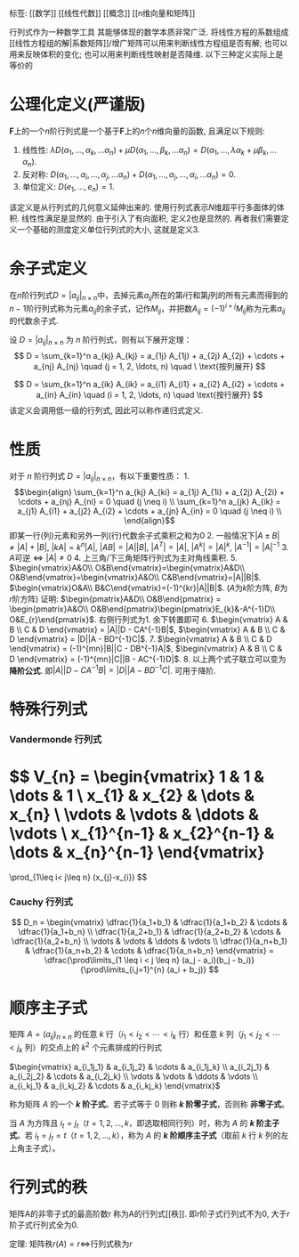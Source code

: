 标签: [[数学]] [[线性代数]] [[概念]] [[n维向量和矩阵]]

行列式作为一种数学工具 其能够体现的数学本质非常广泛. 将线性方程的系数组成[[线性方程组的解|系数矩阵]]/增广矩阵可以用来判断线性方程组是否有解; 也可以用来反映体积的变化; 也可以用来判断线性映射是否降维. 以下三种定义实际上是等价的

# 公理化定义(严谨版)

$\mathbf{F}$上的一个$n$阶行列式是一个基于$\mathbf{F}$上的$n$个$n$维向量的函数, 且满足以下规则: 
1. 线性性: $\lambda D(\alpha_{1},\dots,\alpha_{k},\dots\alpha_{n})+\mu D(\alpha_{1},\dots,\beta_{k},\dots\alpha_{n}) = D(\alpha_{1},\dots,\lambda\alpha_{k}+\mu\beta_{k},\dots\alpha_{n})$. 
2. 反对称: $D(\alpha_{1},\dots,\alpha_{i},\dots,\alpha_{j},\dots\alpha_{n})+D(\alpha_{1},\dots,\alpha_{j},\dots,\alpha_{i},\dots\alpha_{n})=0$. 
3. 单位定义: $D(e_{1},\dots,e_{n})=1$. 

该定义是从行列式的几何意义延伸出来的. 使用行列式表示$N$维超平行多面体的体积. 线性性满足是显然的. 由于引入了有向面积, 定义2也是显然的. 再者我们需要定义一个基础的测度定义单位行列式的大小, 这就是定义3. 

# 余子式定义

在$n$阶行列式$D = |a_{ij}|_{n×n}$中，去掉元素$a_{ij}$所在的第$i$行和第$j$列的所有元素而得到的$n-1$阶行列式称为元素$a_{ij}$的余子式，记作$M_{ij}$，并把数$A_{ij}=(-1)^{i+j}M_{ij}$称为元素$a_{ij}$的代数余子式.

设 $D = |a_{ij}|_{n \times n}$ 为 $n$ 阶行列式，则有以下展开定理：
$$
D = \sum_{k=1}^n a_{kj} A_{kj} = a_{1j} A_{1j} + a_{2j} A_{2j} + \cdots + a_{nj} A_{nj} 
\quad (j = 1, 2, \ldots, n) \quad \ \text{按列展开}
$$

$$
D = \sum_{k=1}^n a_{ik} A_{ik} = a_{i1} A_{i1} + a_{i2} A_{i2} + \cdots + a_{in} A_{in} 
\quad (i = 1, 2, \ldots, n) \quad \text{按行展开}
$$
该定义会调用低一级的行列式, 因此可以称作递归式定义. 

# 性质

对于 $n$ 阶行列式 $D = |a_{ij}|_{n \times n}$，有以下重要性质：
1. 
$$\begin{align}
\sum_{k=1}^n a_{kj} A_{ki} = a_{1j} A_{1i} + a_{2j} A_{2i} + \cdots + a_{nj} A_{ni} = 0 \quad (j \neq i) \\
\sum_{k=1}^n a_{jk} A_{ik} = a_{j1} A_{i1} + a_{j2} A_{i2} + \cdots + a_{jn} A_{in} = 0 \quad (j \neq i) \\
\end{align}$$ 
即某一行(列)元素和另外一列(行)代数余子式乘积之和为0
2. 一般情况下$|A\pm B|\neq|A|+|B|$, $|kA|=k^{n}|A|$, $|AB|=|A||B|$, $|A^{T}|=|A|$, $|A^{k}|=|A|^{k}$, $|A^{-1}|=|A|^{-1}$
3. $A$可逆$\iff|A|\neq0$
4. 上三角/下三角矩阵行列式为主对角线乘积. 
5. $\begin{vmatrix}A&O\\ O&B\end{vmatrix}=\begin{vmatrix}A&D\\ O&B\end{vmatrix}=\begin{vmatrix}A&O\\ C&B\end{vmatrix}=|A||B|$. $\begin{vmatrix}O&A\\ B&C\end{vmatrix}=(-1)^{kr}|A||B|$. ($A$为$k$阶方阵, $B$为$r$阶方阵)
	证明: $\begin{pmatrix}A&D\\ O&B\end{pmatrix} = \begin{pmatrix}A&O\\ O&B\end{pmatrix}\begin{pmatrix}E_{k}&-A^{-1}D\\ O&E_{r}\end{pmatrix}$. 右侧行列式为$1$. 余下转置即可
6. $\begin{vmatrix} A & B \\ C & D \end{vmatrix} = |A||D - CA^{-1}B|$, $\begin{vmatrix} A & B \\ C & D \end{vmatrix} = |D||A - BD^{-1}C|$. 
7. $\begin{vmatrix} A & B \\ C & D \end{vmatrix} = (-1)^{mn}|B||C - DB^{-1}A|$, $\begin{vmatrix} A & B \\ C & D \end{vmatrix} = (-1)^{mn}|C||B - AC^{-1}D|$. 
8. 以上两个式子联立可以变为**降阶公式**. 即$|A||D - CA^{-1}B|=|D||A - BD^{-1}C|$. 可用于降阶. 

# 特殊行列式

### Vandermonde 行列式

$$
V_{n} = 
\begin{vmatrix}
1 & 1 & \dots & 1 \\
x_{1} & x_{2} & \dots & x_{n} \\
\vdots & \vdots & \ddots & \vdots \\
x_{1}^{n-1} & x_{2}^{n-1} & \dots & x_{n}^{n-1}
\end{vmatrix}
=
\prod_{1\leq i< j\leq n}  (x_{j}-x_{i})
$$
### Cauchy 行列式

$$
D_n = \begin{vmatrix} \dfrac{1}{a_1+b_1} & \dfrac{1}{a_1+b_2} & \cdots & \dfrac{1}{a_1+b_n} \\ \dfrac{1}{a_2+b_1} & \dfrac{1}{a_2+b_2} & \cdots & \dfrac{1}{a_2+b_n} \\ \vdots & \vdots & \ddots & \vdots \\ \dfrac{1}{a_n+b_1} & \dfrac{1}{a_n+b_2} & \cdots & \dfrac{1}{a_n+b_n} \end{vmatrix} = \dfrac{\prod\limits_{1 \leq i < j \leq n} (a_j - a_i)(b_j - b_i)}{\prod\limits_{i,j=1}^{n} (a_i + b_j)}
$$

# 顺序主子式

矩阵 $A = (a_{ij})_{n \times n}$ 的任意 $k$ 行（$i_1 < i_2 < \cdots < i_k$ 行）和任意 $k$ 列（$j_1 < j_2 < \cdots < j_k$ 列）的交点上的 $k^2$ 个元素排成的行列式

$\begin{vmatrix} a_{i_1j_1} & a_{i_1j_2} & \cdots & a_{i_1j_k} \\ a_{i_2j_1} & a_{i_2j_2} & \cdots & a_{i_2j_k} \\ \vdots & \vdots & \ddots & \vdots \\ a_{i_kj_1} & a_{i_kj_2} & \cdots & a_{i_kj_k} \end{vmatrix}$

称为矩阵 $A$ 的一个 **$k$ 阶子式**。若子式等于 $0$ 则称 **$k$ 阶零子式**，否则称 **非零子式**。

当 $A$ 为方阵且 $i_t = j_t$（$t = 1, 2, \ldots, k$，即选取相同行列）时，称为 $A$ 的 **$k$ 阶主子式**。若 $i_t = j_t = t$（$t = 1, 2, \ldots, k$），称为 $A$ 的 **$k$ 阶顺序主子式**（取前 $k$ 行 $k$ 列的左上角主子式）。

# 行列式的秩

矩阵A的非零子式的最高阶数r 称为A的行列式[[秩]]. 即$r$阶子式行列式不为0, 大于$r$阶子式行列式全为0. 

定理: 矩阵秩$r(A)=r$$\iff$行列式秩为$r$